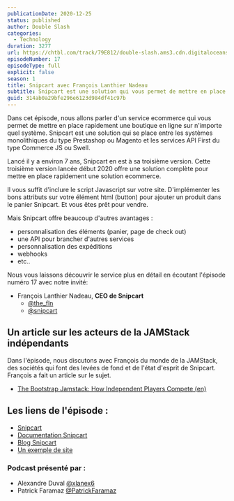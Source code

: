```yaml
---
publicationDate: 2020-12-25
status: published
author: Double Slash
categories:
  - Technology
duration: 3277
url: https://chtbl.com/track/79E812/double-slash.ams3.cdn.digitaloceanspaces.com/DS_017_snipcart.mp3
episodeNumber: 17
episodeType: full
explicit: false
season: 1
title: Snipcart avec François Lanthier Nadeau
subtitle: Snipcart est une solution qui vous permet de mettre en place rapidement une boutique en ligne sur n'importe quel système
guid: 314ab0a29bfe296e6123d984df41c97b
---
```


Dans cet épisode, nous allons parler d'un service ecommerce qui vous permet de mettre en place rapidement une boutique en ligne sur n'importe quel système. Snipcart est une solution qui se place entre les systèmes monolithiques du type Prestashop ou Magento et les services API First du type Commerce JS ou Swell.

Lancé il y a environ 7 ans, Snipcart en est à sa troisième version. Cette troisième version lancée début 2020 offre une solution complète pour mettre en place rapidement une solution ecommerce.

Il vous suffit d'inclure le script Javascript sur votre site. D'implémenter les bons attributs sur votre élément html (button) pour ajouter un produit dans le panier Snipcart. Et vous êtes prêt pour vendre.

Mais Snipcart offre beaucoup d'autres avantages :

- personnalisation des éléments (panier, page de check out)
- une API pour brancher d'autres services
- personnalisation des expéditions
- webhooks
- etc..

Nous vous laissons découvrir le service plus en détail en écoutant l'épisode numéro 17 avec notre invité:

- François Lanthier Nadeau, **CEO de Snipcart**
  - [@the_fln](https://twitter.com/the_fln)
  - [@snipcart](https://twitter.com/snipcart)

## Un article sur les acteurs de la JAMStack indépendants

Dans l'épisode, nous discutons avec François du monde de la JAMStack, des sociétés qui font des levées de fond et de l'état d'esprit de Snipcart. François a fait un article sur le sujet.

- [The Bootstrap Jamstack: How Independent Players Compete
  (en)](https://snipcart.com/blog/bootstrap-jamstack)

## Les liens de l'épisode :

- [Snipcart](https://snipcart.com/)
- [Documentation Snipcart](https://docs.snipcart.com/v3/)
- [Blog Snipcart](https://snipcart.com/blog)
- [Un exemple de site](https://www.mercredibiscuiterie.com/)

### Podcast présenté par :

- Alexandre Duval [@xlanex6](https://twitter.com/xlanex6)
- Patrick Faramaz [@PatrickFaramaz](https://twitter.com/PatrickFaramaz)
